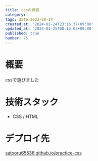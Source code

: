 ```yaml
---
title: cssの練習
category:
tags: date:2023-08-14
created_at: '2024-01-24T23:16:37+09:00'
updated_at: '2024-01-25T00:13:03+09:00'
published: true
number: 75
---
```


# 概要

cssで遊びました

# 技術スタック

- CSS / HTML

# デプロイ先

[satooru65536.github.io/practice-css](https://satooru65536.github.io/practice-css/)
